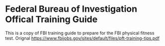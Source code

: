 # Federal Bureau of Investigation Offical Training Guide

This is a copy of FBI training guide to prepare for the FBI physical fitness test. Orignal https://www.fbijobs.gov/sites/default/files/pft-training-tips.pdf
